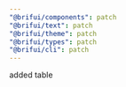 ```yaml
---
"@brifui/components": patch
"@brifui/text": patch
"@brifui/theme": patch
"@brifui/types": patch
"@brifui/cli": patch
---
```


added table
